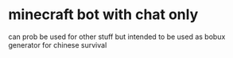 # minecraft bot with chat only 

can prob be used for other stuff but intended to be used as bobux generator for chinese survival


